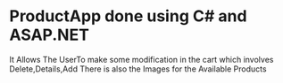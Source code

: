# ProductApp done using C# and ASAP.NET
It Allows The UserTo make some modification in the cart which involves Delete,Details,Add There is also the Images for the Available Products